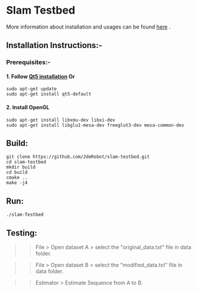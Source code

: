 # Slam Testbed
More information about installation and usages can be found  [here](https://jderobot.github.io/slam-testbed/) .
## Installation Instructions:-
### Prerequisites:-
#### 1. Follow [Qt5 installation](https://wiki.qt.io/Install_Qt_5_on_Ubuntu) Or
```
sudo apt-get update
sudo apt-get install qt5-default
```
#### 2. Install OpenGL
```
sudo apt-get install libxmu-dev libxi-dev
sudo apt-get install libglu1-mesa-dev freeglut3-dev mesa-common-dev
```

## Build:
```
git clone https://github.com/JdeRobot/slam-testbed.git
cd slam-testbed
mkdir build 
cd build 
cmake ..
make -j4
```

## Run:
```
./slam-Testbed
```

## Testing: 

>> File > Open dataset A > select the "original_data.txt" file in data folder.

>> File > Open dataset B > select the "modified_data.txt" file in data folder.

>> Estimator > Estimate Sequence from A to B. 



